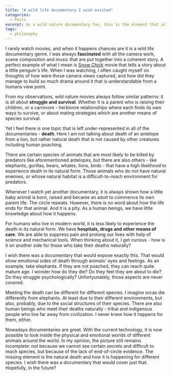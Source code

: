 ```yaml
---
title: "A wild life documentary I wish existed"
categories: 
  - Posts
excerpt: As a wild nature documentary fan, this is the element that all those documentaries lack. In hope to bring a new documentary idea.
tags: 
  - philosophy 
---
```


I rarely watch movies, and when it happens chances are it is a wild life documentary genre. I was always **fascinated** with all the camera work, scene composition and music that are put together into a coherent story. A perfect example of what I mean is [Snow Chick](http://bbc.in/1OnMPPn) movie that tells a story about a little penguin's life. When I was watching, I often caught myself on thoughts of how were those camera views captured, and how did they manage to build so much drama around it that is understandable from a humans view point.

From my observations, wild nature movies always follow similar patterns: it is all about **struggle and survival**. Whether it is a parent who is raising their children, or a carnivore - herbivore relationships where each finds its own ways to survive, or about mating strategies which are another means of species survival.

Yet I feel there is one topic that is left under-represented in all of the documentaries - **death**. Here I am not talking about death of an antelope from a lion, but rather natural death that is not caused by other creatures including human poaching.

There are certain species of animals that are most likely to be killed by predators like aforementioned antelopes, but there are also others - like elephants, gorillas, bears, whales, lions, birds - that have a high likelihood to experience death in its natural form. Those animals who do not have natural enemies, or whose natural habitat is a difficult-to-reach environment for predators.

Whenever I watch yet another documentary, it is always shown how a little baby animal is born, raised and became an adult to commence its own parent life. The circle repeats. However, there is no word about how the life ends for that animal. And it is a pity. As a human beings, we have little knowledge about how it happens.

For humans who live in modern world, it is less likely to experience the death in its natural form. We have **hospitals, drugs and other means of care**. We are able to suppress pain and prolong our lives with help of science and mechanical tools. When thinking about it, I get curious - how is it on another side for those who take their deaths naturally?

I wish there was a documentary that would expose exactly this. That would show emotional sides of death through animals' eyes and feelings. As an example, take elephants. If they are not poached, they can reach quite mature age. I wonder how do they die? Do they feel they are about to die? Do they struggle psychologically? Unfortyunately, those aspects are never covered. 

Meeting the death can be different for different species. I imagine orcas die differently from elephants. At least due to their different environments, but also, probably, due to the social structures of their species. There are also human beings who meet their deaths naturally - tribal and indigenous people who live far away from civilization. I never knew how it happens for them, either.

Nowadays documentaries are great. With the current technology, it is now possible to look inside the physical and emotional worlds of different animals around the world. In my opinion, the picture still remains incomplete: not because we cannot see certain secrets and difficult to reach species, but because of the lack of end-of-circle evidence. The missing element is the natural death and how it is happening for different species. I wish there was a documentary that would cover just that. Hopefully, in the future? 
